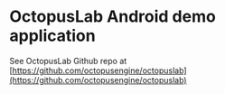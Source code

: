 # OctopusLab Android demo application
See OctopusLab Github repo at [https://github.com/octopusengine/octopuslab](https://github.com/octopusengine/octopuslab)
